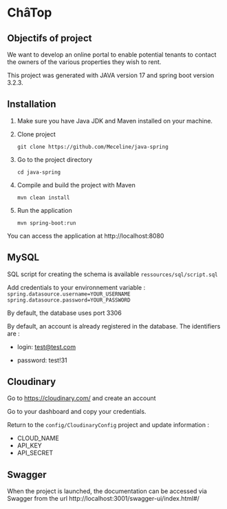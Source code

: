 
# ChâTop

## Objectifs of project

We want to develop an online portal to enable potential tenants to contact the owners of the various properties they wish to rent.

This project was generated with JAVA version 17 and spring boot version 3.2.3.

## Installation
1. Make sure you have Java JDK and Maven installed on your machine.


2. Clone project

   `git clone https://github.com/Meceline/java-spring`


3. Go to the project directory

   `cd java-spring`


4. Compile and build the project with Maven

   `mvn clean install`


5. Run the application

   `mvn spring-boot:run`

You can access the application at http://localhost:8080

## MySQL
SQL script for creating the schema is available `ressources/sql/script.sql`

Add credentials to your environnement variable :
`spring.datasource.username=YOUR_USERNAME
spring.datasource.password=YOUR_PASSWORD`

By default, the database uses port 3306

By default, an account is already registered in the database.
The identifiers are :

- login: test@test.com

- password: test!31


## Cloudinary
Go to https://cloudinary.com/ and create an account

Go to your dashboard and copy your credentials.

Return to the `config/CloudinaryConfig` project and update information :
- CLOUD_NAME
- API_KEY
- API_SECRET

## Swagger

When the project is launched, the documentation can be accessed via Swagger from the url http://localhost:3001/swagger-ui/index.html#/



